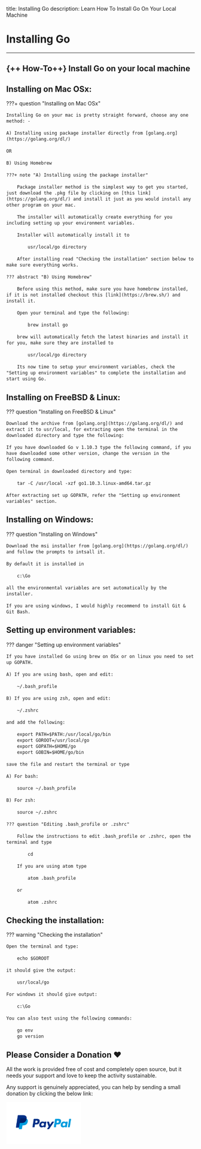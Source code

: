 title: Installing Go
description: Learn How To Install Go On Your Local Machine

# Installing Go
<hr>


## {++ How-To++} Install Go on your local machine 

## Installing on Mac OSx:

???+ question "Installing on Mac OSx"
        
    Installing Go on your mac is pretty straight forward, choose any one method: -

    A) Installing using package installer directly from [golang.org](https://golang.org/dl/)

    OR
    
    B) Using Homebrew

    ???+ note "A) Installing using the package installer"
            
        Package installer method is the simplest way to get you started, just download the .pkg file by clicking on [this link](https://golang.org/dl/) and install it just as you would install any other program on your mac.

        The installer will automatically create everything for you including setting up your environment variables.

        Installer will automatically install it to

            usr/local/go directory

        After installing read "Checking the installation" section below to make sure everything works.

    ??? abstract "B) Using Homebrew"
            
        Before using this method, make sure you have homebrew installed, if it is not installed checkout this [link](https://brew.sh/) and install it.

        Open your terminal and type the following:
            
            brew install go

        brew will automatically fetch the latest binaries and install it for you, make sure they are installed to

            usr/local/go directory

        Its now time to setup your environment variables, check the "Setting up environment variables" to complete the installation and start using Go.

## Installing on FreeBSD & Linux:

??? question "Installing on FreeBSD & Linux"

    Download the archive from [golang.org](https://golang.org/dl/) and extract it to usr/local, for extracting open the terminal in the downloaded directory and type the following:

    If you have downloaded Go v 1.10.3 type the following command, if you have downloaded some other version, change the version in the following command.

    Open terminal in downloaded directory and type:

        tar -C /usr/local -xzf go1.10.3.linux-amd64.tar.gz

    After extracting set up GOPATH, refer the "Setting up environment variables" section.

## Installing on Windows:

??? question "Installing on Windows"

    Download the msi installer from [golang.org](https://golang.org/dl/) and follow the prompts to intsall it.

    By default it is installed in

        c:\Go

    all the environmental variables are set automatically by the installer.

    If you are using windows, I would highly recommend to install Git & Git Bash.

## Setting up environment variables:
    
??? danger "Setting up environment variables"
            
    If you have installed Go using brew on OSx or on linux you need to set up GOPATH.
    
    A) If you are using bash, open and edit:

        ~/.bash_profile

    B) If you are using zsh, open and edit:

        ~/.zshrc

    and add the following:

        export PATH=$PATH:/usr/local/go/bin
        export GOROOT=/usr/local/go
        export GOPATH=$HOME/go
        export GOBIN=$HOME/go/bin

    save the file and restart the terminal or type

    A) For bash:

        source ~/.bash_profile

    B) For zsh:

        source ~/.zshrc

    ??? question "Editing .bash_profile or .zshrc"

        Follow the instructions to edit .bash_profile or .zshrc, open the terminal and type

            cd
        
        If you are using atom type

            atom .bash_profile

        or

            atom .zshrc
        

## Checking the installation:
    
??? warning "Checking the installation"
            
    Open the terminal and type:

        echo $GOROOT

    it should give the output:

        usr/local/go

    For windows it should give output:

        c:\Go
    
    You can also test using the following commands:

        go env
        go version

## Please Consider a Donation ❤️

All the work is provided free of cost and completely open source, but it needs your support and love to keep the activity sustainable.

Any support is genuinely appreciated, you can help by sending a small donation by clicking the below link:

[<img src="../../../images/paypal-logo.png" alt="Paypal" title="Paypal" width="200"/>](https://www.paypal.me/octallium)
